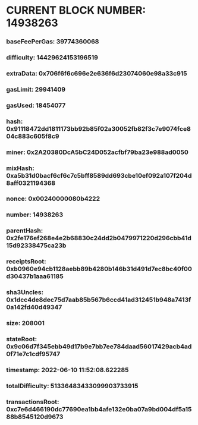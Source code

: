 # CURRENT BLOCK NUMBER: 14938263

### baseFeePerGas: 39774360068
### difficulty: 14429624153196519
### extraData: 0x706f6f6c696e2e636f6d23074060e98a33c915
### gasLimit: 29941409
### gasUsed: 18454077
### hash: 0x91118472dd1811173bb92b85f02a30052fb82f3c7e9074fce804c883c605f8c9
### miner: 0x2A20380DcA5bC24D052acfbf79ba23e988ad0050
### mixHash: 0xa5b31d0bacf6cf6c7c5bff8589dd693cbe10ef092a107f204d8aff0321194368
### nonce: 0x00240000080b4222
### number: 14938263
### parentHash: 0x2fe176ef268e4e2b68830c24dd2b0479971220d296cbb41d15d92338475ca23b
### receiptsRoot: 0xb0960e94cb1128aebb89b4280b146b31d491d7ec8bc40f00d30437b1aaa61185
### sha3Uncles: 0x1dcc4de8dec75d7aab85b567b6ccd41ad312451b948a7413f0a142fd40d49347
### size: 208001
### stateRoot: 0x9c06d7f345ebb49d17b9e7bb7ee784daad56017429acb4ad0f71e7c1cdf95747
### timestamp: 2022-06-10 11:52:08.622285
### totalDifficulty: 51336483433099903733915
### transactionsRoot: 0xc7e6d466190dc77690ea1bb4afe132e0ba07a9bd004df5a1588b8545120d9673

